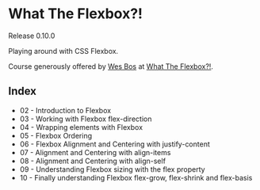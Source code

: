 # What The Flexbox?!
Release 0.10.0

Playing around with CSS Flexbox.

Course generously offered by [Wes Bos](http://wesbos.com/) at [What The Flexbox?!](https://flexbox.io/).

## Index
- 02 - Introduction to Flexbox
- 03 - Working with Flexbox flex-direction
- 04 - Wrapping elements with Flexbox
- 05 - Flexbox Ordering
- 06 - Flexbox Alignment and Centering with justify-content
- 07 - Alignment and Centering with align-items
- 08 - Alignment and Centering with align-self
- 09 - Understanding Flexbox sizing with the flex property
- 10 - Finally understanding Flexbox flex-grow, flex-shrink and flex-basis
